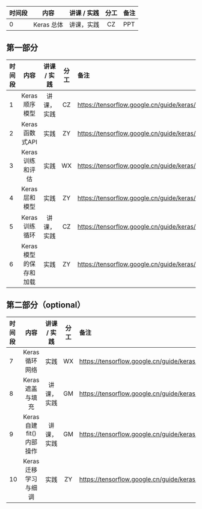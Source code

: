
| 时间段 |       内容     | 讲课 / 实践 | 分工  | 备注 |
| :----- | :------------: | :---------: | :-----: | :----- |
|    0   |  Keras 总体   |    讲课，实践       |  CZ   |   PPT   |

## 第一部分

| 时间段 |        内容        |  讲课 / 实践 | 分工  | 备注 |
| :----- | :----------------: | :---------: | :-----: | :----- |
|    1   |  Keras顺序模型  |  讲课，实践    |    CZ    |   https://tensorflow.google.cn/guide/keras/sequential_model    |
|    2   |  Keras函数式API     |    实践     |  ZY   |  https://tensorflow.google.cn/guide/keras/functional     |
|    3   |  Keras训练和评估    |    实践     |  WX   |  https://tensorflow.google.cn/guide/keras/train_and_evaluate     |
|    4   |  Keras层和模型   |    实践     |  ZY   |  https://tensorflow.google.cn/guide/keras/custom_layers_and_models  |
|    5   |  Keras训练循环  |  讲课，实践    |    CZ    |  https://tensorflow.google.cn/guide/keras/writing_a_training_loop_from_scratch    |
|    6   |  Keras模型的保存和加载   |    实践     |  ZY   |  https://tensorflow.google.cn/guide/keras/save_and_serialize   |


## 第二部分（optional）

| 时间段 |       内容     | 讲课 / 实践 | 分工  | 备注 |
| :----- | :------------: | :---------: | :-----: | :----- |
|    7   | Keras循环网络    |    实践     |  WX   |  https://tensorflow.google.cn/guide/keras/rnn  |
|    8   |  Keras遮盖与填充  |  讲课，实践    |    GM    |  https://tensorflow.google.cn/guide/keras/masking_and_padding   |
|    9   | Keras自建fit()内部操作 |  讲课，实践    |    GM    | https://tensorflow.google.cn/guide/keras/customizing_what_happens_in_fit  |
|    10  |  Keras迁移学习与细调   |    实践     |  ZY   |  https://tensorflow.google.cn/guide/keras/transfer_learning    |
